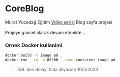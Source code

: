 # CoreBlog
Murat Yücedağ Eğitim [Vidyo serisi](https://www.youtube.com/playlist?list=PLKnjBHu2xXNNkinaVhPqPZG0ubaLN63ci) Blog sayfa projesi
<br>
<br>
Projeye güncel olarak devam etmekte....

### Ornek Docker kullanimi
```bash
docker build -t image_ad .
docker run --rm -p 80:80 --name container image_ad
```
> SSL den dolayi hata aliyorum 10/5/2023